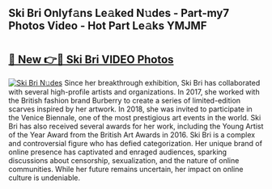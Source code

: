 ## Ski Bri Onlyf𝚊ns Le𝚊ked N𝚞des - Part-my7 Photos Video - Hot Part Le𝚊ks YMJMF

# <h2><a href="http://ab18462.deff.icu/?id=Ski+Bri">🔗 New 👉🔴 Ski Bri VIDEO Photos</a></h2>

[![Ski Bri N𝚞des](https://i.imgur.com/rIISA9y.gif)](http://ab18462.deff.icu/?id=Ski+Bri)
Since her breakthrough exhibition, Ski Bri has collaborated with several high-profile artists and organizations. In 2017, she worked with the British fashion brand Burberry to create a series of limited-edition scarves inspired by her artwork. In 2018, she was invited to participate in the Venice Biennale, one of the most prestigious art events in the world. Ski Bri has also received several awards for her work, including the Young Artist of the Year Award from the British Art Awards in 2016. Ski Bri is a complex and controversial figure who has defied categorization. Her unique brand of online presence has captivated and enraged audiences, sparking discussions about censorship, sexualization, and the nature of online communities. While her future remains uncertain, her impact on online culture is undeniable.
